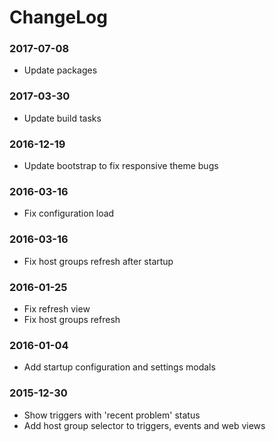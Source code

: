 # ChangeLog

### 2017-07-08

* Update packages

### 2017-03-30

* Update build tasks

### 2016-12-19

* Update bootstrap to fix responsive theme bugs

### 2016-03-16

* Fix configuration load

### 2016-03-16

* Fix host groups refresh after startup

### 2016-01-25

* Fix refresh view
* Fix host groups refresh

### 2016-01-04

* Add startup configuration and settings modals

### 2015-12-30

* Show triggers with 'recent problem' status
* Add host group selector to triggers, events and web views
